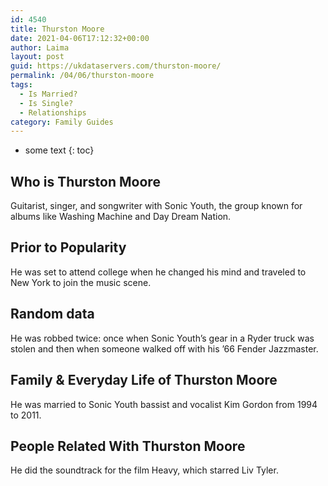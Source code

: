 ```yaml
---
id: 4540
title: Thurston Moore
date: 2021-04-06T17:12:32+00:00
author: Laima
layout: post
guid: https://ukdataservers.com/thurston-moore/
permalink: /04/06/thurston-moore
tags:
  - Is Married?
  - Is Single?
  - Relationships
category: Family Guides
---
```


* some text
{: toc}


## Who is Thurston Moore
                  
                  
                  
Guitarist, singer, and songwriter with Sonic Youth, the group known for albums like Washing Machine and Day Dream Nation.
                  
              
            
              
            
                
                
                
## Prior to Popularity
                  
                  
                  
He was set to attend college when he changed his mind and traveled to New York to join the music scene.
                  
              
            
              
            
                
                
                
## Random data
                  
                  
                  
He was robbed twice: once when Sonic Youth&#8217;s gear in a Ryder truck was stolen and then when someone walked off with his &#8217;66 Fender Jazzmaster.
                  
              
            
              
            
                
                
                
## Family & Everyday Life of Thurston Moore
                  
                  
                  
He was married to Sonic Youth bassist and vocalist Kim Gordon from 1994 to 2011.
                  
              
            
              
            
                
                
                
## People Related With Thurston Moore
                  
                  
                  
He did the soundtrack for the film Heavy, which starred Liv Tyler.
                  
              
            
              
            
                
              
            
              
              
            
            
              
            
          
          
          